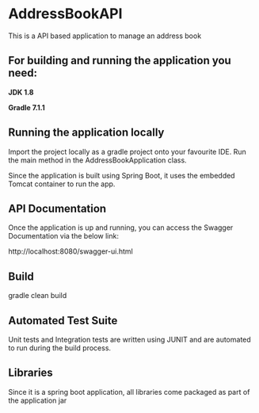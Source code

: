 # AddressBookAPI
This is a API based application to manage an address book

## For building and running the application you need:

**JDK 1.8**

**Gradle 7.1.1**

## Running the application locally

Import the project locally as a gradle project onto your favourite IDE. Run the main method in the AddressBookApplication class.

Since the application is built using Spring Boot, it uses the embedded Tomcat container to run the app.

## API Documentation

Once the application is up and running, you can access the Swagger Documentation via the below link:

http://localhost:8080/swagger-ui.html

## Build

gradle clean build

## Automated Test Suite

Unit tests and Integration tests are written using JUNIT and are automated to run during the build process.

## Libraries

Since it is a spring boot application, all libraries come packaged as part of the application jar
